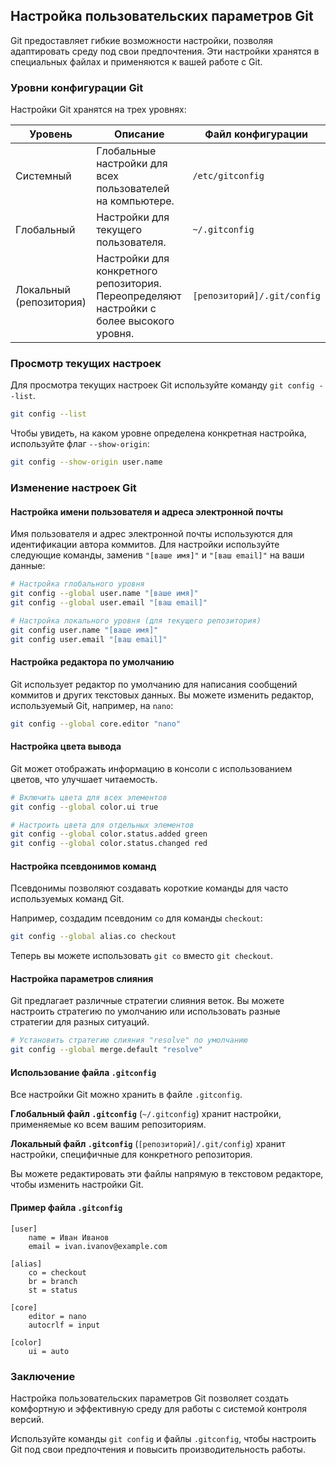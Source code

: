 ## Настройка пользовательских параметров Git

Git предоставляет гибкие возможности настройки, позволяя адаптировать среду под свои предпочтения.  Эти настройки хранятся в специальных файлах и применяются к вашей работе с Git.

### Уровни конфигурации Git

Настройки Git хранятся на трех уровнях:

| Уровень          | Описание                                                                                           | Файл конфигурации    |
|-----------------|-----------------------------------------------------------------------------------------------------|---------------------|
| Системный       | Глобальные настройки для всех пользователей на компьютере.                                            | `/etc/gitconfig`     |
| Глобальный      | Настройки для текущего пользователя.                                                                | `~/.gitconfig`       |
| Локальный (репозитория) | Настройки для конкретного репозитория. Переопределяют настройки с более высокого уровня.             | `[репозиторий]/.git/config` |

### Просмотр текущих настроек

Для просмотра текущих настроек Git используйте команду `git config --list`. 

```bash
git config --list
```

Чтобы увидеть, на каком уровне определена конкретная настройка, используйте флаг `--show-origin`:

```bash
git config --show-origin user.name
```

### Изменение настроек Git

#### Настройка имени пользователя и адреса электронной почты

Имя пользователя и адрес электронной почты используются для идентификации автора коммитов.  Для настройки используйте следующие команды, заменив `"[ваше имя]"` и `"[ваш email]"` на ваши данные:

```bash
# Настройка глобального уровня
git config --global user.name "[ваше имя]"
git config --global user.email "[ваш email]"

# Настройка локального уровня (для текущего репозитория)
git config user.name "[ваше имя]"
git config user.email "[ваш email]"
```

#### Настройка редактора по умолчанию

Git использует редактор по умолчанию для написания сообщений коммитов и других текстовых данных. Вы можете изменить редактор, используемый Git, например, на `nano`:

```bash
git config --global core.editor "nano"
```

#### Настройка цвета вывода

Git может отображать информацию в консоли с использованием цветов, что улучшает читаемость. 

```bash
# Включить цвета для всех элементов
git config --global color.ui true

# Настроить цвета для отдельных элементов
git config --global color.status.added green
git config --global color.status.changed red
```

#### Настройка псевдонимов команд

Псевдонимы позволяют создавать короткие команды для часто используемых команд Git.  

Например, создадим псевдоним `co` для команды `checkout`:

```bash
git config --global alias.co checkout
```

Теперь вы можете использовать `git co` вместо `git checkout`.

#### Настройка параметров слияния

Git предлагает различные стратегии слияния веток. Вы можете настроить стратегию по умолчанию или использовать разные стратегии для разных ситуаций. 

```bash
# Установить стратегию слияния "resolve" по умолчанию
git config --global merge.default "resolve"
```

####  Использование файла `.gitconfig`

Все настройки Git можно хранить в файле `.gitconfig`.  

**Глобальный файл `.gitconfig`** (`~/.gitconfig`) хранит настройки, применяемые ко всем вашим репозиториям. 

**Локальный файл `.gitconfig`** (`[репозиторий]/.git/config`) хранит настройки, специфичные для конкретного репозитория.

Вы можете редактировать эти файлы напрямую в текстовом редакторе, чтобы изменить настройки Git.

#### Пример файла `.gitconfig`

```
[user]
    name = Иван Иванов
    email = ivan.ivanov@example.com

[alias]
    co = checkout
    br = branch
    st = status

[core]
    editor = nano
    autocrlf = input

[color]
    ui = auto
```

### Заключение

Настройка пользовательских параметров Git позволяет создать комфортную и эффективную среду для работы с системой контроля версий. 

Используйте команды `git config` и файлы `.gitconfig`, чтобы настроить Git под свои предпочтения и повысить производительность работы. 
